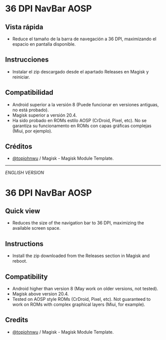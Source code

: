 # 36 DPI NavBar AOSP

## Vista rápida
- Reduce el tamaño de la barra de navegación a 36 DPI, maximizando el espacio en pantalla disponible.

## Instrucciones
- Instalar el zip descargado desde el apartado Releases en Magisk y reiniciar.

## Compatibilidad
- Android superior a la versión 8 (Puede funcionar en versiones antiguas, no está probado).
- Magisk superior a versión 20.4.
- Ha sido probado en ROMs estilo AOSP (CrDroid, Pixel, etc). No se garantiza su funcionamento en ROMs con capas gráficas complejas (Miui, por ejemplo).

## Créditos
- [@topjohnwu](https://github.com/topjohnwu) / Magisk - Magisk Module Template.

---
*ENGLISH VERSION*

# 36 DPI NavBar AOSP

## Quick view
- Reduces the size of the navigation bar to 36 DPI, maximizing the available screen space.

## Instructions
- Install the zip downloaded from the Releases section in Magisk and reboot.

## Compatibility
- Android higher than version 8 (May work on older versions, not tested).
- Magisk above version 20.4.
- Tested on AOSP style ROMs (CrDroid, Pixel, etc). Not guaranteed to work on ROMs with complex graphical layers (Miui, for example).

## Credits
- [@topjohnwu](https://github.com/topjohnwu) / Magisk - Magisk Module Template.
